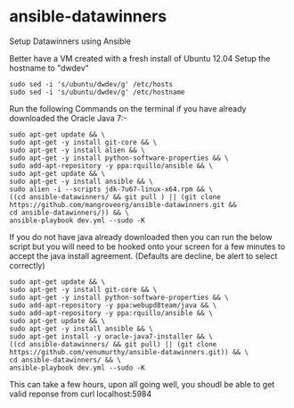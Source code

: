 ansible-datawinners
===================

Setup Datawinners using Ansible



Better have a VM created with a fresh install of Ubuntu 12.04
Setup the hostname to "dwdev"

    sudo sed -i 's/ubuntu/dwdev/g' /etc/hosts
    sudo sed -i 's/ubuntu/dwdev/g' /etc/hostname

Run the following Commands on the terminal if you have already downloaded the Oracle Java 7:-

    sudo apt-get update && \
    sudo apt-get -y install git-core && \
    sudo apt-get -y install alien && \
    sudo apt-get -y install python-software-properties && \
    sudo add-apt-repository -y ppa:rquillo/ansible && \
    sudo apt-get update && \
    sudo apt-get -y install ansible && \
    sudo alien -i --scripts jdk-7u67-linux-x64.rpm && \
    ((cd ansible-datawinners/ && git pull ) || (git clone https://github.com/mangroveorg/ansible-datawinners.git &&
    cd ansible-datawinners/)) && \
    ansible-playbook dev.yml --sudo -K
    
    
If you do not have java already downloaded then you can run the below script but you will need to be hooked onto your screen for a few minutes to accept the java install agreement. (Defaults are decline, be alert to select correctly)
    
    
    sudo apt-get update && \
    sudo apt-get -y install git-core && \
    sudo apt-get -y install python-software-properties && \
    sudo add-apt-repository -y ppa:webupd8team/java && \
    sudo add-apt-repository -y ppa:rquillo/ansible && \
    sudo apt-get update && \
    sudo apt-get -y install ansible && \
    sudo apt-get install -y oracle-java7-installer && \
    ((cd ansible-datawinners/ && git pull) || (git clone https://github.com/venumurthy/ansible-datawinners.git)) && \
    cd ansible-datawinners/ && \
    ansible-playbook dev.yml --sudo -K

This can take a few hours, upon all going well, you shoudl be able to get valid reponse from curl localhost:5984



